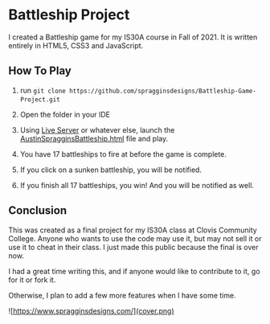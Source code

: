 # Battleship Project
I created a Battleship game for my IS30A course in Fall of 2021. It is written entirely in HTML5, CSS3 and JavaScript. 

## How To Play

1. run `git clone https://github.com/spragginsdesigns/Battleship-Game-Project.git`

2. Open the folder in your IDE

3. Using [Live Server](https://marketplace.visualstudio.com/items?itemName=ritwickdey.LiveServer) or whatever else, launch the [AustinSpragginsBattleship.html](https://github.com/spragginsdesigns/Battleship-Game-Project/blob/Spraggins-Designs/AustinSpragginsBattleship.html) file and play. 

4. You have 17 battleships to fire at before the game is complete. 

5. If you click on a sunken battleship, you will be notified. 

6. If you finish all 17 battleships, you win! And you will be notified as well. 

   

## Conclusion

This was created as a final project for my IS30A class at Clovis Community College. Anyone who wants to use the code may use it, but may not sell it or use it to cheat in their class. I just made this public because the final is over now. 

I had a great time writing this, and if anyone would like to contribute to it, go for it or fork it. 

Otherwise, I plan to add a few more features when I have some time. 

![https://www.spragginsdesigns.com/](cover.png)
